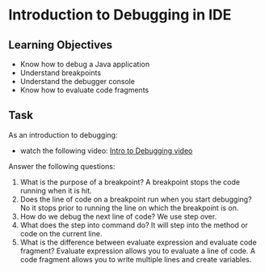 # Introduction to Debugging in IDE

## Learning Objectives
- Know how to debug a Java application
- Understand breakpoints
- Understand the debugger console
- Know how to evaluate code fragments

## Task
As an introduction to debugging:
- watch the following video: [Intro to Debugging video](https://youtu.be/ErVZrVWZrko)


Answer the following questions:
1. What is the purpose of a breakpoint?
A breakpoint stops the code running when it is hit.
2. Does the line of code on a breakpoint run when you start debugging?
No it stops prior to running the line on which the breakpoint is on.
3. How do we debug the next line of code?
We use step over.
4. What does the step into command do?
It will step into the method or code on the current line.
5. What is the difference between evaluate expression and evaluate code fragment?
Evaluate expression allows you to evaluate a line of code. A code fragment allows you to write multiple lines and create variables. 
